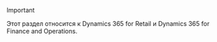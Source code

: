 > [!IMPORTANT]
> Этот раздел относится к Dynamics 365 for Retail и Dynamics 365 for Finance and Operations.
